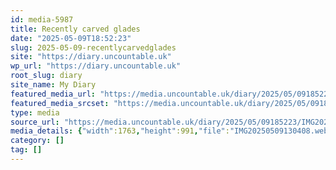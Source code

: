 ```yaml
---
id: media-5987
title: Recently carved glades
date: "2025-05-09T18:52:23"
slug: 2025-05-09-recentlycarvedglades
site: "https://diary.uncountable.uk"
wp_url: "https://diary.uncountable.uk"
root_slug: diary
site_name: My Diary
featured_media_url: "https://media.uncountable.uk/diary/2025/05/09185223/IMG20250509130408.webp"
featured_media_srcset: "https://media.uncountable.uk/diary/2025/05/09185223/IMG20250509130408-300x169.webp 300w, https://media.uncountable.uk/diary/2025/05/09185223/IMG20250509130408-1024x576.webp 1024w, https://media.uncountable.uk/diary/2025/05/09185223/IMG20250509130408-150x150.webp 150w, https://media.uncountable.uk/diary/2025/05/09185223/IMG20250509130408-640x360.webp 640w, https://media.uncountable.uk/diary/2025/05/09185223/IMG20250509130408.webp 1763w"
type: media
source_url: "https://media.uncountable.uk/diary/2025/05/09185223/IMG20250509130408.webp"
media_details: {"width":1763,"height":991,"file":"IMG20250509130408.webp","filesize":155328,"sizes":{"medium":{"file":"IMG20250509130408-300x169.webp","width":300,"height":169,"filesize":23630,"mime_type":"image/webp","source_url":"https://media.uncountable.uk/diary/2025/05/09185223/IMG20250509130408-300x169.webp"},"large":{"file":"IMG20250509130408-1024x576.webp","width":1024,"height":576,"filesize":187242,"mime_type":"image/webp","source_url":"https://media.uncountable.uk/diary/2025/05/09185223/IMG20250509130408-1024x576.webp"},"thumbnail":{"file":"IMG20250509130408-150x150.webp","width":150,"height":150,"filesize":13706,"mime_type":"image/webp","source_url":"https://media.uncountable.uk/diary/2025/05/09185223/IMG20250509130408-150x150.webp"},"mobwidth":{"file":"IMG20250509130408-640x360.webp","width":640,"height":360,"filesize":85862,"mime_type":"image/webp","source_url":"https://media.uncountable.uk/diary/2025/05/09185223/IMG20250509130408-640x360.webp"},"full":{"file":"IMG20250509130408.webp","width":1763,"height":991,"mime_type":"image/webp","source_url":"https://media.uncountable.uk/diary/2025/05/09185223/IMG20250509130408.webp"}},"image_meta":{"aperture":"0","credit":"","camera":"","caption":"","created_timestamp":"0","copyright":"","focal_length":"0","iso":"0","shutter_speed":"0","title":"","orientation":"0","keywords":[]}}
category: []
tag: []
---
```


